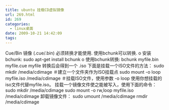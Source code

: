 ```yaml
---
title: ubuntu 挂载CD虚拟镜像
url: 269.html
id: 269
categories:
  - linux桌面
date: 2009-10-21 14:42:09
tags:
---
```


Cue/Bin 镜像 (.cue/.bin) 必须转换才能使用. 使用bchunk可以转换. o 安装bchunk: sudo apt-get install bchunk o 使用bchunk转换: bchunk myfile.bin myfile.cue myfile 转换后会得到一个 .iso 下面是挂载一个ISO文件的方法： sudo mkdir /media/cdimage ＃建立一个文件夹作为ISO挂载点 sudo mount -o loop myfile.iso /media/cdimage ＃挂载ISO文件，使用参数 -o loop 使用你想挂载的iso文件代替myfile.iso。 挂载一个镜像文件使之能被写入，使用下面的命令： sudo mkdir /media/cdimage sudo mount -o rw,loop myfile.iso /media/cdimage 卸载镜像文件： sudo umount /media/cdimage rmdir /media/cdimage